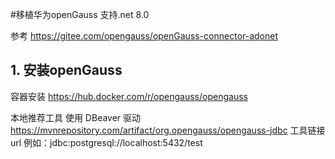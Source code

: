 #移植华为openGauss 支持.net 8.0

参考 https://gitee.com/opengauss/openGauss-connector-adonet

## 1. 安装openGauss

容器安装
https://hub.docker.com/r/opengauss/opengauss

本地推荐工具 使用
DBeaver
驱动
https://mvnrepository.com/artifact/org.opengauss/opengauss-jdbc
工具链接url
例如：jdbc:postgresql://localhost:5432/test
